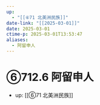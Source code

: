 ```yaml
---
up:
  - "[[⑥71 北美洲民族]]"
date-link: "[[2025-03-01]]"
date: 2025-03-01
ctime-p: 2025-03-01T13:53:47
aliases:
  - 阿留申人
---
```


# ⑥712.6 阿留申人

- up: [[⑥71 北美洲民族]]
